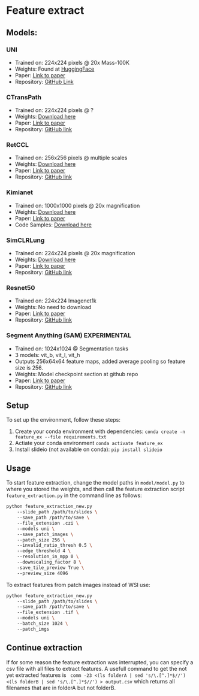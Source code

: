 # Feature extract

## Models:

### UNI

- Trained on: 224x224 pixels @ 20x Mass-100K
- Weights: Found at [HuggingFace](https://huggingface.co/MahmoodLab/UNI)
- Paper: [Link to paper](https://www.nature.com/articles/s41591-024-02857-3)
- Repository: [GitHub Link](https://github.com/mahmoodlab/uni)


### CTransPath

- Trained on: 224x224 pixels @ ?
- Weights: [Download here](https://drive.google.com/file/d/1DoDx_70_TLj98gTf6YTXnu4tFhsFocDX/view)
- Paper: [Link to paper](https://www.sciencedirect.com/science/article/abs/pii/S1361841522002043)
- Repository: [GitHub link](https://github.com/Xiyue-Wang/TransPath)

### RetCCL

- Trained on: 256x256 pixels @ multiple scales
- Weights: [Download here](https://drive.google.com/drive/folders/1AhstAFVqtTqxeS9WlBpU41BV08LYFUnL)
- Paper: [Link to paper](https://www.sciencedirect.com/science/article/abs/pii/S1361841522002730)
- Repository: [GitHub link](https://github.com/Xiyue-Wang/RetCCL)

### Kimianet

- Trained on: 1000x1000 pixels @ 20x magnification
- Weights: [Download here](https://kimialab.uwaterloo.ca/kimia/index.php/sdm_downloads/kimianet-weights/)
- Paper: [Link to paper](https://arxiv.org/abs/2101.07903)
- Code Samples: [Download here](https://kimialab.uwaterloo.ca/kimia/index.php/sdm_downloads/kimianet-feature-extraction-code-samples/)

### SimCLRLung

- Trained on: 224x224 pixels @ 20x magnification
- Weights: [Download here](https://github.com/vkola-lab/tmi2022/blob/main/feature_extractor/model.pth)
- Paper: [Link to paper](https://ieeexplore.ieee.org/document/9779215)
- Repository: [GitHub link](https://github.com/vkola-lab/tmi2022)

### Resnet50

- Trained on: 224x224 Imagenet1k
- Weights: No need to download
- Paper: [Link to paper](https://arxiv.org/abs/1512.03385)
- Repository: [GitHub link](https://github.com/pytorch/vision/blob/main/torchvision/models/resnet.py)

### Segment Anything (SAM) EXPERIMENTAL

- Trained on: 1024x1024 @ Segmentation tasks
- 3 models: vit_b, vit_l, vit_h
- Outputs 256x64x64 feature maps, added average pooling so feature size is 256.
- Weights: Model checkpoint section at github repo
- Paper: [Link to paper](https://ai.facebook.com/research/publications/segment-anything/)
- Repository: [GitHub link](https://github.com/facebookresearch/segment-anything)

## Setup

To set up the environment, follow these steps:

1. Create your conda environment with dependencies:
   ``conda create -n feature_ex --file requirements.txt``
2. Actiate your conda environment
   ``conda activate feature_ex``
3. Install slideio (not available on conda):
   ``pip install slideio``

## Usage

To start feature extraction, change the model paths in `model/model.py` to where you stored the weights, and then call the feature extraction script `feature_extraction.py` in the command line as follows:

```bash
python feature_extraction_new.py
	--slide_path /path/to/slides \ 
	--save_path /path/to/save \ 
	--file_extension .czi \  
	--models uni \ 
	--save_patch_images \ 
	--patch_size 256 \ 
	--invalid_ratio_thresh 0.5 \ 
	--edge_threshold 4 \ 
	--resolution_in_mpp 0 \ 
	--downscaling_factor 8 \ 
	-save_tile_preview True \ 
	--preview_size 4096
```

To extract features from patch images instead of WSI use:

```bash
python feature_extraction_new.py
	--slide_path /path/to/slides \ 
	--save_path /path/to/save \ 
	--file_extension .tif \ 
	--models uni \ 
	--batch_size 1024 \ 
	--patch_imgs
```

## Continue extraction

If for some reason the feature extraction was interrupted, you can specify a csv file with all files to extract features. A usefull command to get the not yet extracted features is
`` comm -23 <(ls folderA | sed 's/\.[^.]*$//') <(ls folderB | sed 's/\.[^.]*$//') > output.csv``
which returns all filenames that are in folderA but not folderB.
```